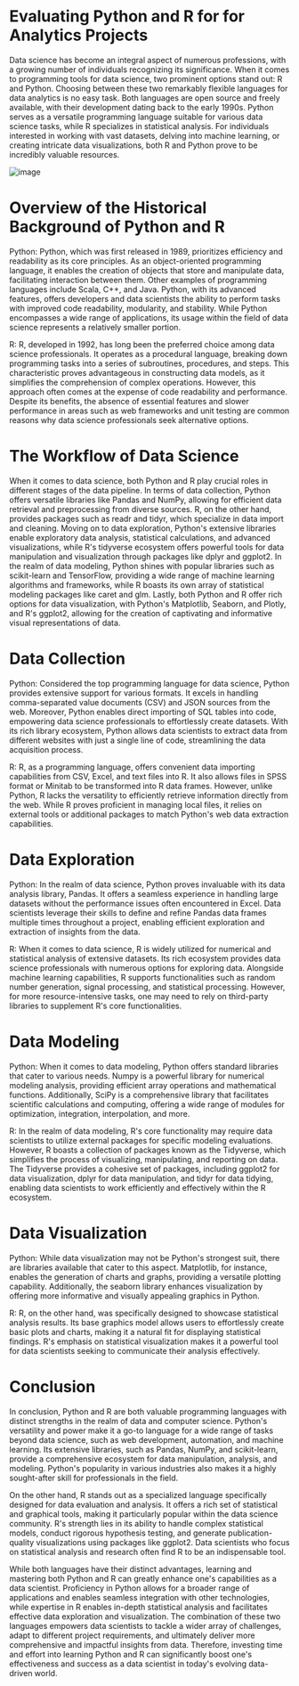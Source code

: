 # Evaluating Python and R for for Analytics Projects

Data science has become an integral aspect of numerous professions, with a growing number of individuals recognizing its significance. When it comes to programming tools for data science, two prominent options stand out: R and Python. Choosing between these two remarkably flexible languages for data analytics is no easy task. Both languages are open source and freely available, with their development dating back to the early 1990s. Python serves as a versatile programming language suitable for various data science tasks, while R specializes in statistical analysis. For individuals interested in working with vast datasets, delving into machine learning, or creating intricate data visualizations, both R and Python prove to be incredibly valuable resources.

![image](https://github.com/lucashomuniz/Text-4/assets/123151332/1cbb1a25-3608-4cec-87a2-66d73ae4bc11)

# Overview of the Historical Background of Python and R

Python:
Python, which was first released in 1989, prioritizes efficiency and readability as its core principles. As an object-oriented programming language, it enables the creation of objects that store and manipulate data, facilitating interaction between them. Other examples of programming languages include Scala, C++, and Java. Python, with its advanced features, offers developers and data scientists the ability to perform tasks with improved code readability, modularity, and stability. While Python encompasses a wide range of applications, its usage within the field of data science represents a relatively smaller portion.

R:
R, developed in 1992, has long been the preferred choice among data science professionals. It operates as a procedural language, breaking down programming tasks into a series of subroutines, procedures, and steps. This characteristic proves advantageous in constructing data models, as it simplifies the comprehension of complex operations. However, this approach often comes at the expense of code readability and performance. Despite its benefits, the absence of essential features and slower performance in areas such as web frameworks and unit testing are common reasons why data science professionals seek alternative options.

# The Workflow of Data Science

When it comes to data science, both Python and R play crucial roles in different stages of the data pipeline. In terms of data collection, Python offers versatile libraries like Pandas and NumPy, allowing for efficient data retrieval and preprocessing from diverse sources. R, on the other hand, provides packages such as readr and tidyr, which specialize in data import and cleaning. Moving on to data exploration, Python's extensive libraries enable exploratory data analysis, statistical calculations, and advanced visualizations, while R's tidyverse ecosystem offers powerful tools for data manipulation and visualization through packages like dplyr and ggplot2. In the realm of data modeling, Python shines with popular libraries such as scikit-learn and TensorFlow, providing a wide range of machine learning algorithms and frameworks, while R boasts its own array of statistical modeling packages like caret and glm. Lastly, both Python and R offer rich options for data visualization, with Python's Matplotlib, Seaborn, and Plotly, and R's ggplot2, allowing for the creation of captivating and informative visual representations of data.

# Data Collection

Python:
Considered the top programming language for data science, Python provides extensive support for various formats. It excels in handling comma-separated value documents (CSV) and JSON sources from the web. Moreover, Python enables direct importing of SQL tables into code, empowering data science professionals to effortlessly create datasets. With its rich library ecosystem, Python allows data scientists to extract data from different websites with just a single line of code, streamlining the data acquisition process.

R:
R, as a programming language, offers convenient data importing capabilities from CSV, Excel, and text files into R. It also allows files in SPSS format or Minitab to be transformed into R data frames. However, unlike Python, R lacks the versatility to efficiently retrieve information directly from the web. While R proves proficient in managing local files, it relies on external tools or additional packages to match Python's web data extraction capabilities.

# Data Exploration

Python:
In the realm of data science, Python proves invaluable with its data analysis library, Pandas. It offers a seamless experience in handling large datasets without the performance issues often encountered in Excel. Data scientists leverage their skills to define and refine Pandas data frames multiple times throughout a project, enabling efficient exploration and extraction of insights from the data.

R:
When it comes to data science, R is widely utilized for numerical and statistical analysis of extensive datasets. Its rich ecosystem provides data science professionals with numerous options for exploring data. Alongside machine learning capabilities, R supports functionalities such as random number generation, signal processing, and statistical processing. However, for more resource-intensive tasks, one may need to rely on third-party libraries to supplement R's core functionalities.

# Data Modeling

Python:
When it comes to data modeling, Python offers standard libraries that cater to various needs. Numpy is a powerful library for numerical modeling analysis, providing efficient array operations and mathematical functions. Additionally, SciPy is a comprehensive library that facilitates scientific calculations and computing, offering a wide range of modules for optimization, integration, interpolation, and more.

R:
In the realm of data modeling, R's core functionality may require data scientists to utilize external packages for specific modeling evaluations. However, R boasts a collection of packages known as the Tidyverse, which simplifies the process of visualizing, manipulating, and reporting on data. The Tidyverse provides a cohesive set of packages, including ggplot2 for data visualization, dplyr for data manipulation, and tidyr for data tidying, enabling data scientists to work efficiently and effectively within the R ecosystem.

# Data Visualization

Python:
While data visualization may not be Python's strongest suit, there are libraries available that cater to this aspect. Matplotlib, for instance, enables the generation of charts and graphs, providing a versatile plotting capability. Additionally, the seaborn library enhances visualization by offering more informative and visually appealing graphics in Python.

R:
R, on the other hand, was specifically designed to showcase statistical analysis results. Its base graphics model allows users to effortlessly create basic plots and charts, making it a natural fit for displaying statistical findings. R's emphasis on statistical visualization makes it a powerful tool for data scientists seeking to communicate their analysis effectively.

# Conclusion

In conclusion, Python and R are both valuable programming languages with distinct strengths in the realm of data and computer science. Python's versatility and power make it a go-to language for a wide range of tasks beyond data science, such as web development, automation, and machine learning. Its extensive libraries, such as Pandas, NumPy, and scikit-learn, provide a comprehensive ecosystem for data manipulation, analysis, and modeling. Python's popularity in various industries also makes it a highly sought-after skill for professionals in the field.

On the other hand, R stands out as a specialized language specifically designed for data evaluation and analysis. It offers a rich set of statistical and graphical tools, making it particularly popular within the data science community. R's strength lies in its ability to handle complex statistical models, conduct rigorous hypothesis testing, and generate publication-quality visualizations using packages like ggplot2. Data scientists who focus on statistical analysis and research often find R to be an indispensable tool.

While both languages have their distinct advantages, learning and mastering both Python and R can greatly enhance one's capabilities as a data scientist. Proficiency in Python allows for a broader range of applications and enables seamless integration with other technologies, while expertise in R enables in-depth statistical analysis and facilitates effective data exploration and visualization. The combination of these two languages empowers data scientists to tackle a wider array of challenges, adapt to different project requirements, and ultimately deliver more comprehensive and impactful insights from data. Therefore, investing time and effort into learning Python and R can significantly boost one's effectiveness and success as a data scientist in today's evolving data-driven world.
